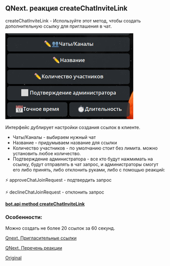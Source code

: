 ## QNext. реакция createChatInviteLink

createChatInviteLink - Используйте этот метод, чтобы создать дополнительную ссылку для приглашения в чат.

![](./1.png)

Интерфейс  дублирует настройки создания ссылок в клиенте.
* Чаты/Каналы - выбираем нужный чат
* Название - придумываем название для ссылки
* Количество участников - по умолчанию стоит без лимита. можно установить любое количество.
* Подтверждение администратора - все кто будут нажмимать на ссылку, будут отправлять в чат запрос, и администраторы смогут его либо принять, либо отклонить руками, либо с помощью реакций:


⚡️ approveChatJoinRequest - подтвердить запрос

⚡️ declineChatJoinRequest - отклонить запрос





[**bot.api method createChatInviteLink** ](https://core.telegram.org/bots/api#createchatinvitelink)
### Особенности:

Можно создать не более 20 ссылок за 60 секунд.



[Qnext. Пригласительные ссылки](/docs-test/admin/invitelink-about)

[QNext. Перечень реакции](/docs-test/reactions)
  
[Original](https://telegra.ph/QNext-admin-reaction-createChatInviteLink-09-25)
